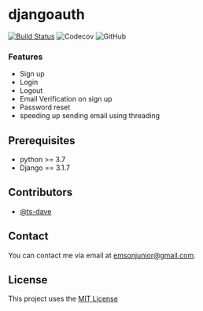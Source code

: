 # djangoauth
[![Build Status](https://travis-ci.org/ts-dave/djangoauth.svg?branch=main)](https://travis-ci.org/ts-dave/djangoauth) ![Codecov](https://img.shields.io/codecov/c/github/ts-dave/djangoauth) ![GitHub](https://img.shields.io/github/license/ts-dave/djangoauth)

### Features
* Sign up
* Login
* Logout
* Email Verification on sign up
* Password reset
* speeding up sending email using threading

## Prerequisites
* python >= 3.7
* Django == 3.1.7
## Contributors
* [@ts-dave](https://github.com/ts-dave)

## Contact
You can contact me via email at [emsonjunior@gmail.com](emsonjunior@gmail.com).

## License
This project uses the [MIT License](https://opensource.org/licenses/MIT)
